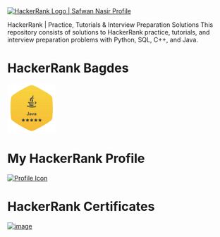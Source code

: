 
<a href="https://www.hackerrank.com/safwannasir49" rel="nofollow">
<img alt="HackerRank Logo | Safwan Nasir Profile"                 src="https://camo.githubusercontent.com/92832e92ae1a6e091262b1ae8ccbd36d30be146deff37aa918f3cf87bc0c80e5/68747470733a2f2f687263646e2e6e65742f66636f72652f6173736574732f6272616e642f747970656d61726b5f3630783230302d373433356234326432302e737667" width="450" data-canonical-src="https://hrcdn.net/fcore/assets/brand/typemark_60x200-7435b42d20.svg" style="max-width: 100%;">
 </a>

HackerRank | Practice, Tutorials & Interview Preparation Solutions
This repository consists of solutions to HackerRank practice, tutorials, and interview preparation problems with Python, SQL, C++, and Java.


# HackerRank Bagdes
<a>
<img alt="Java" src="https://raw.githubusercontent.com/edaaydinea/HackerRank/master/Badges/java_5_star.png" width="110" style="max-width: 100%;">
</a>


# My HackerRank Profile

<a href="https://www.hackerrank.com/profile/safwannasir49">
  <img src="https://github.com/safwannasir49/Hackerrank/assets/127377148/eb1d3279-c4ff-4e49-80c8-fa251e75433b" alt="Profile Icon" style="width: 50px; height: 50px;">
</a> 





# HackerRank Certificates

[![image](https://github.com/safwannasir49/Hackerrank/assets/127377148/0f32dc5e-d3c4-47f8-a09e-7585053dcdf3)](https://github.com/safwannasir49/Hackerrank/blob/main/Hackerrank/HackerRank%20Skills%20Certification/SQL%20(Basic)%20Certificate/sql_basic%20certificate.pdf)




